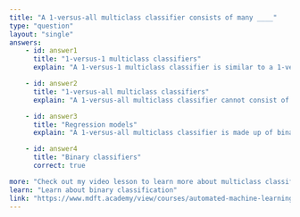 ```yaml
---
title: "A 1-versus-all multiclass classifier consists of many ____"
type: "question"
layout: "single"
answers:
    - id: answer1
      title: "1-versus-1 multiclass classifiers"
      explain: "A 1-versus-1 multiclass classifier is similar to a 1-versus-all classifier, but it uses a different stack of binary classifiers."

    - id: answer2
      title: "1-versus-all multiclass classifiers"
      explain: "A 1-versus-all multiclass classifier cannot consist of itself."

    - id: answer3
      title: "Regression models"
      explain: "A 1-versus-all multiclass classifier is made up of binary classifiers."

    - id: answer4
      title: "Binary classifiers"
      correct: true

more: "Check out my video lesson to learn more about multiclass classification."
learn: "Learn about binary classification"
link: "https://www.mdft.academy/view/courses/automated-machine-learning-with-mlnet/403059-multiclass-classification/1153061-introducing-multiclass-classification"
---
```

